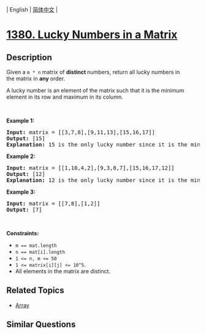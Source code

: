 
| English | [简体中文](README.md) |

# [1380. Lucky Numbers in a Matrix](https://leetcode-cn.com/problems/lucky-numbers-in-a-matrix/)

## Description

<p>Given a <code>m * n</code> matrix of <strong>distinct </strong>numbers, return all lucky numbers in the&nbsp;matrix in <strong>any </strong>order.</p>

<p>A lucky number is an element of the matrix such that it is the minimum element in its row and maximum in its column.</p>

<p>&nbsp;</p>
<p><strong>Example 1:</strong></p>

<pre>
<strong>Input:</strong> matrix = [[3,7,8],[9,11,13],[15,16,17]]
<strong>Output:</strong> [15]
<strong>Explanation:</strong> 15 is the only lucky number since it is the minimum in its row and the maximum in its column
</pre>

<p><strong>Example 2:</strong></p>

<pre>
<strong>Input:</strong> matrix = [[1,10,4,2],[9,3,8,7],[15,16,17,12]]
<strong>Output:</strong> [12]
<strong>Explanation:</strong> 12 is the only lucky number since it is the minimum in its row and the maximum in its column.
</pre>

<p><strong>Example 3:</strong></p>

<pre>
<strong>Input:</strong> matrix = [[7,8],[1,2]]
<strong>Output:</strong> [7]
</pre>

<p>&nbsp;</p>
<p><strong>Constraints:</strong></p>

<ul>
	<li><code>m == mat.length</code></li>
	<li><code>n == mat[i].length</code></li>
	<li><code>1 &lt;= n, m &lt;= 50</code></li>
	<li><code>1 &lt;=&nbsp;matrix[i][j]&nbsp;&lt;= 10^5</code>.</li>
	<li>All elements in the matrix are distinct.</li>
</ul>


## Related Topics

- [Array](https://leetcode-cn.com/tag/array)

## Similar Questions


